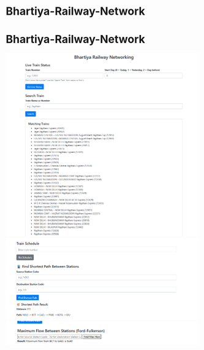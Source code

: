 ﻿# Bhartiya-Railway-Network
# Bhartiya-Railway-Network
![image alt](https://github.com/Shrii111/Bhartiya-Railway-Network/blob/f81a915209c0f01bedfb22beff04d70cab8b8c4f/Screenshot%202025-06-24%20195901.png)
![image_alt](https://github.com/Shrii111/Bhartiya-Railway-Network/blob/348fc84b15460e0664c25f0d276941b8c65fa622/Screenshot%202025-06-24%20195953.png)
![image_alt](https://github.com/Shrii111/Bhartiya-Railway-Network/blob/f38f54ec832eeebd8e19445e8e0e8a2bb92a5aeb/Screenshot%202025-06-24%20200003.png)
